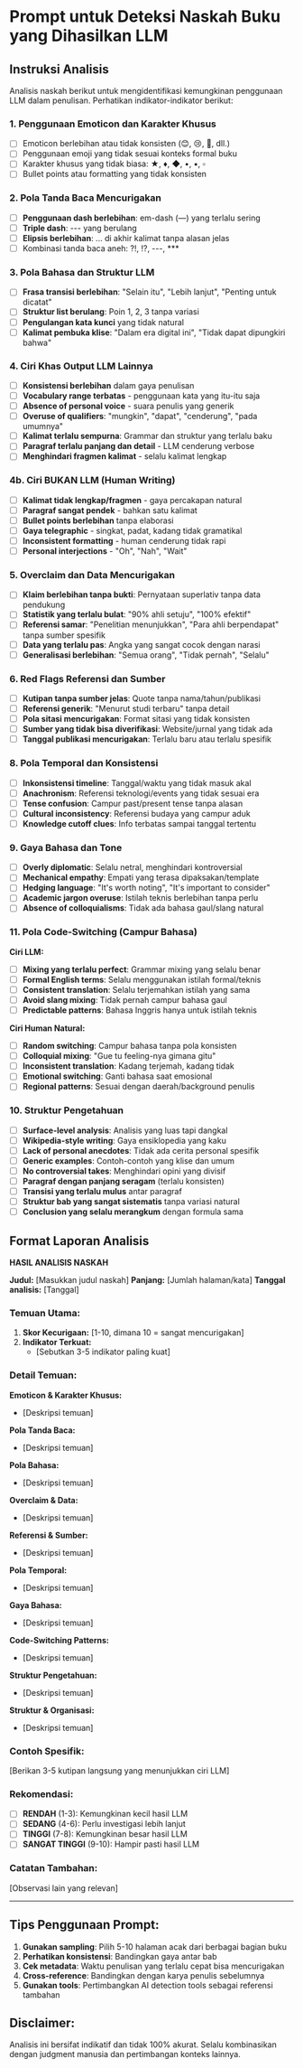 # Prompt untuk Deteksi Naskah Buku yang Dihasilkan LLM

## Instruksi Analisis

Analisis naskah berikut untuk mengidentifikasi kemungkinan penggunaan LLM dalam penulisan. Perhatikan indikator-indikator berikut:

### 1. Penggunaan Emoticon dan Karakter Khusus
- [ ] Emoticon berlebihan atau tidak konsisten (😊, 😢, 🤔, dll.)
- [ ] Penggunaan emoji yang tidak sesuai konteks formal buku
- [ ] Karakter khusus yang tidak biasa: ★, ♦, ◆, •, ▪, ▫
- [ ] Bullet points atau formatting yang tidak konsisten

### 2. Pola Tanda Baca Mencurigakan
- [ ] **Penggunaan dash berlebihan**: em-dash (—) yang terlalu sering
- [ ] **Triple dash**: --- yang berulang
- [ ] **Elipsis berlebihan**: ... di akhir kalimat tanpa alasan jelas
- [ ] Kombinasi tanda baca aneh: ?!, !?, ---, ***

### 3. Pola Bahasa dan Struktur LLM
- [ ] **Frasa transisi berlebihan**: "Selain itu", "Lebih lanjut", "Penting untuk dicatat"
- [ ] **Struktur list berulang**: Poin 1, 2, 3 tanpa variasi
- [ ] **Pengulangan kata kunci** yang tidak natural
- [ ] **Kalimat pembuka klise**: "Dalam era digital ini", "Tidak dapat dipungkiri bahwa"

### 4. Ciri Khas Output LLM Lainnya
- [ ] **Konsistensi berlebihan** dalam gaya penulisan
- [ ] **Vocabulary range terbatas** - penggunaan kata yang itu-itu saja
- [ ] **Absence of personal voice** - suara penulis yang generik
- [ ] **Overuse of qualifiers**: "mungkin", "dapat", "cenderung", "pada umumnya"
- [ ] **Kalimat terlalu sempurna**: Grammar dan struktur yang terlalu baku
- [ ] **Paragraf terlalu panjang dan detail** - LLM cenderung verbose
- [ ] **Menghindari fragmen kalimat** - selalu kalimat lengkap

### 4b. Ciri BUKAN LLM (Human Writing)
- [ ] **Kalimat tidak lengkap/fragmen** - gaya percakapan natural
- [ ] **Paragraf sangat pendek** - bahkan satu kalimat
- [ ] **Bullet points berlebihan** tanpa elaborasi
- [ ] **Gaya telegraphic** - singkat, padat, kadang tidak gramatikal
- [ ] **Inconsistent formatting** - human cenderung tidak rapi
- [ ] **Personal interjections** - "Oh", "Nah", "Wait"

### 5. Overclaim dan Data Mencurigakan
- [ ] **Klaim berlebihan tanpa bukti**: Pernyataan superlativ tanpa data pendukung
- [ ] **Statistik yang terlalu bulat**: "90% ahli setuju", "100% efektif"
- [ ] **Referensi samar**: "Penelitian menunjukkan", "Para ahli berpendapat" tanpa sumber spesifik
- [ ] **Data yang terlalu pas**: Angka yang sangat cocok dengan narasi
- [ ] **Generalisasi berlebihan**: "Semua orang", "Tidak pernah", "Selalu"

### 6. Red Flags Referensi dan Sumber
- [ ] **Kutipan tanpa sumber jelas**: Quote tanpa nama/tahun/publikasi
- [ ] **Referensi generik**: "Menurut studi terbaru" tanpa detail
- [ ] **Pola sitasi mencurigakan**: Format sitasi yang tidak konsisten
- [ ] **Sumber yang tidak bisa diverifikasi**: Website/jurnal yang tidak ada
- [ ] **Tanggal publikasi mencurigakan**: Terlalu baru atau terlalu spesifik

### 8. Pola Temporal dan Konsistensi
- [ ] **Inkonsistensi timeline**: Tanggal/waktu yang tidak masuk akal
- [ ] **Anachronism**: Referensi teknologi/events yang tidak sesuai era
- [ ] **Tense confusion**: Campur past/present tense tanpa alasan
- [ ] **Cultural inconsistency**: Referensi budaya yang campur aduk
- [ ] **Knowledge cutoff clues**: Info terbatas sampai tanggal tertentu

### 9. Gaya Bahasa dan Tone
- [ ] **Overly diplomatic**: Selalu netral, menghindari kontroversial
- [ ] **Mechanical empathy**: Empati yang terasa dipaksakan/template
- [ ] **Hedging language**: "It's worth noting", "It's important to consider"
- [ ] **Academic jargon overuse**: Istilah teknis berlebihan tanpa perlu
- [ ] **Absence of colloquialisms**: Tidak ada bahasa gaul/slang natural

### 11. Pola Code-Switching (Campur Bahasa)
**Ciri LLM:**
- [ ] **Mixing yang terlalu perfect**: Grammar mixing yang selalu benar
- [ ] **Formal English terms**: Selalu menggunakan istilah formal/teknis
- [ ] **Consistent translation**: Selalu terjemahkan istilah yang sama
- [ ] **Avoid slang mixing**: Tidak pernah campur bahasa gaul
- [ ] **Predictable patterns**: Bahasa Inggris hanya untuk istilah teknis

**Ciri Human Natural:**
- [ ] **Random switching**: Campur bahasa tanpa pola konsisten  
- [ ] **Colloquial mixing**: "Gue tu feeling-nya gimana gitu"
- [ ] **Inconsistent translation**: Kadang terjemah, kadang tidak
- [ ] **Emotional switching**: Ganti bahasa saat emosional
- [ ] **Regional patterns**: Sesuai dengan daerah/background penulis
### 10. Struktur Pengetahuan
- [ ] **Surface-level analysis**: Analisis yang luas tapi dangkal
- [ ] **Wikipedia-style writing**: Gaya ensiklopedia yang kaku
- [ ] **Lack of personal anecdotes**: Tidak ada cerita personal spesifik
- [ ] **Generic examples**: Contoh-contoh yang klise dan umum
- [ ] **No controversial takes**: Menghindari opini yang divisif
- [ ] **Paragraf dengan panjang seragam** (terlalu konsisten)
- [ ] **Transisi yang terlalu mulus** antar paragraf
- [ ] **Struktur bab yang sangat sistematis** tanpa variasi natural
- [ ] **Conclusion yang selalu merangkum** dengan formula sama

## Format Laporan Analisis

**HASIL ANALISIS NASKAH**

**Judul:** [Masukkan judul naskah]
**Panjang:** [Jumlah halaman/kata]
**Tanggal analisis:** [Tanggal]

### Temuan Utama:
1. **Skor Kecurigaan:** [1-10, dimana 10 = sangat mencurigakan]
2. **Indikator Terkuat:**
   - [Sebutkan 3-5 indikator paling kuat]

### Detail Temuan:
**Emoticon & Karakter Khusus:**
- [Deskripsi temuan]

**Pola Tanda Baca:**
- [Deskripsi temuan]

**Pola Bahasa:**
- [Deskripsi temuan]

**Overclaim & Data:**
- [Deskripsi temuan]

**Referensi & Sumber:**
- [Deskripsi temuan]

**Pola Temporal:**
- [Deskripsi temuan]

**Gaya Bahasa:**
- [Deskripsi temuan]

**Code-Switching Patterns:**
- [Deskripsi temuan]

**Struktur Pengetahuan:**
- [Deskripsi temuan]

**Struktur & Organisasi:**
- [Deskripsi temuan]

### Contoh Spesifik:
[Berikan 3-5 kutipan langsung yang menunjukkan ciri LLM]

### Rekomendasi:
- [ ] **RENDAH** (1-3): Kemungkinan kecil hasil LLM
- [ ] **SEDANG** (4-6): Perlu investigasi lebih lanjut
- [ ] **TINGGI** (7-8): Kemungkinan besar hasil LLM
- [ ] **SANGAT TINGGI** (9-10): Hampir pasti hasil LLM

### Catatan Tambahan:
[Observasi lain yang relevan]

---

## Tips Penggunaan Prompt:

1. **Gunakan sampling**: Pilih 5-10 halaman acak dari berbagai bagian buku
2. **Perhatikan konsistensi**: Bandingkan gaya antar bab
3. **Cek metadata**: Waktu penulisan yang terlalu cepat bisa mencurigakan  
4. **Cross-reference**: Bandingkan dengan karya penulis sebelumnya
5. **Gunakan tools**: Pertimbangkan AI detection tools sebagai referensi tambahan

## Disclaimer:
Analisis ini bersifat indikatif dan tidak 100% akurat. Selalu kombinasikan dengan judgment manusia dan pertimbangan konteks lainnya.
